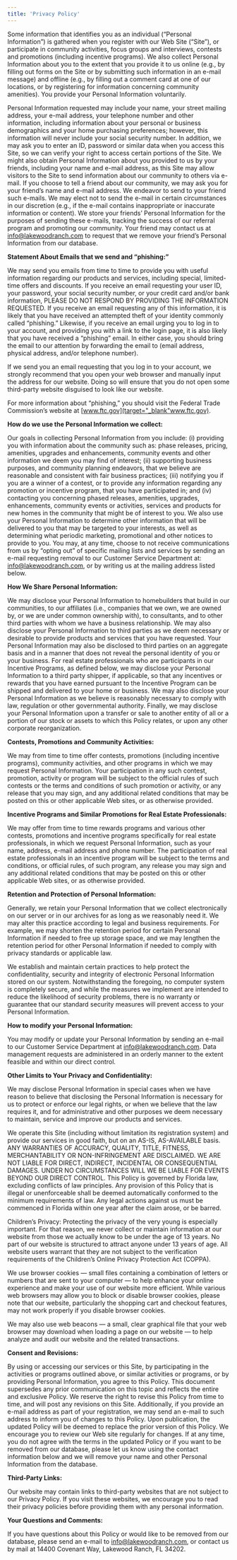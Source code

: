 ```yaml
---
title: 'Privacy Policy'
---
```


Some information that identifies you as an individual (“Personal Information”) is gathered when you register with our Web Site (“Site”), or participate in community activities, focus groups and interviews, contests and promotions (including incentive programs). We also collect Personal Information about you to the extent that you provide it to us online (e.g., by filling out forms on the Site or by submitting such information in an e-mail message) and offline (e.g., by filling out a comment card at one of our locations, or by registering for information concerning community amenities). You provide your Personal Information voluntarily.

Personal Information requested may include your name, your street mailing address, your e-mail address, your telephone number and other information, including information about your personal or business demographics and your home purchasing preferences; however, this information will never include your social security number. In addition, we may ask you to enter an ID, password or similar data when you access this Site, so we can verify your right to access certain portions of the Site. We might also obtain Personal Information about you provided to us by your friends, including your name and e-mail address, as this Site may allow visitors to the Site to send information about our community to others via e-mail. If you choose to tell a friend about our community, we may ask you for your friend’s name and e-mail address. We endeavor to send to your friend such e-mails. We may elect not to send the e-mail in certain circumstances in our discretion (e.g., if the e-mail contains inappropriate or inaccurate information or content). We store your friends’ Personal Information for the purposes of sending these e-mails, tracking the success of our referral program and promoting our community. Your friend may contact us at [info@lakewoodranch.com](mailto:info@lakewoodranch.com) to request that we remove your friend’s Personal Information from our database.

**Statement About Emails that we send and “phishing:”**

We may send you emails from time to time to provide you with useful information regarding our products and services, including special, limited-time offers and discounts. If you receive an email requesting your user ID, your password, your social security number, or your credit card and/or bank information, PLEASE DO NOT RESPOND BY PROVIDING THE INFORMATION REQUESTED. If you receive an email requesting any of this information, it is likely that you have received an attempted theft of your identity commonly called “phishing.” Likewise, if you receive an email urging you to log in to your account, and providing you with a link to the login page, it is also likely that you have received a “phishing” email. In either case, you should bring the email to our attention by forwarding the email to (email address, physical address, and/or telephone number).

If we send you an email requesting that you log in to your account, we strongly recommend that you open your web browser and manually input the address for our website. Doing so will ensure that you do not open some third-party website disguised to look like our website.

For more information about “phishing,” you should visit the Federal Trade Commission’s website at [www.ftc.gov](target="_blank"www.ftc.gov).

**How do we use the Personal Information we collect:**

Our goals in collecting Personal Information from you include: (i) providing you with information about the community such as: phase releases, pricing, amenities, upgrades and enhancements, community events and other information we deem you may find of interest; (ii) supporting business purposes, and community planning endeavors, that we believe are reasonable and consistent with fair business practices; (iii) notifying you if you are a winner of a contest, or to provide any information regarding any promotion or incentive program, that you have participated in; and (iv) contacting you concerning phased releases, amenities, upgrades, enhancements, community events or activities, services and products for new homes in the community that might be of interest to you. We also use your Personal Information to determine other information that will be delivered to you that may be targeted to your interests, as well as determining what periodic marketing, promotional and other notices to provide to you. You may, at any time, choose to not receive communications from us by “opting out” of specific mailing lists and services by sending an e-mail requesting removal to our Customer Service Department at: info@lakewoodranch.com, or by writing us at the mailing address listed below.

**How We Share Personal Information:**

We may disclose your Personal Information to homebuilders that build in our communities, to our affiliates (i.e., companies that we own, we are owned by, or we are under common ownership with), to consultants, and to other third parties with whom we have a business relationship. We may also disclose your Personal Information to third parties as we deem necessary or desirable to provide products and services that you have requested. Your Personal Information may also be disclosed to third parties on an aggregate basis and in a manner that does not reveal the personal identity of you or your business. For real estate professionals who are participants in our Incentive Programs, as defined below, we may disclose your Personal Information to a third party shipper, if applicable, so that any incentives or rewards that you have earned pursuant to the Incentive Program can be shipped and delivered to your home or business. We may also disclose your Personal Information as we believe is reasonably necessary to comply with law, regulation or other governmental authority. Finally, we may disclose your Personal Information upon a transfer or sale to another entity of all or a portion of our stock or assets to which this Policy relates, or upon any other corporate reorganization.

**Contests, Promotions and Community Activities:**

We may from time to time offer contests, promotions (including incentive programs), community activities, and other programs in which we may request Personal Information. Your participation in any such contest, promotion, activity or program will be subject to the official rules of such contests or the terms and conditions of such promotion or activity, or any release that you may sign, and any additional related conditions that may be posted on this or other applicable Web sites, or as otherwise provided.

**Incentive Programs and Similar Promotions for Real Estate Professionals:**

We may offer from time to time rewards programs and various other contests, promotions and incentive programs specifically for real estate professionals, in which we request Personal Information, such as your name, address, e-mail address and phone number. The participation of real estate professionals in an incentive program will be subject to the terms and conditions, or official rules, of such program, any release you may sign and any additional related conditions that may be posted on this or other applicable Web sites, or as otherwise provided.

**Retention and Protection of Personal Information:**

Generally, we retain your Personal Information that we collect electronically on our server or in our archives for as long as we reasonably need it. We may alter this practice according to legal and business requirements. For example, we may shorten the retention period for certain Personal Information if needed to free up storage space, and we may lengthen the retention period for other Personal Information if needed to comply with privacy standards or applicable law.

We establish and maintain certain practices to help protect the confidentiality, security and integrity of electronic Personal Information stored on our system. Notwithstanding the foregoing, no computer system is completely secure, and while the measures we implement are intended to reduce the likelihood of security problems, there is no warranty or guarantee that our standard security measures will prevent access to your Personal Information.

**How to modify your Personal Information:**

You may modify or update your Personal Information by sending an e-mail to our Customer Service Department at info@lakewoodranch.com. Data management requests are administered in an orderly manner to the extent feasible and within our direct control.

**Other Limits to Your Privacy and Confidentiality:**

We may disclose Personal Information in special cases when we have reason to believe that disclosing the Personal Information is necessary for us to protect or enforce our legal rights, or when we believe that the law requires it, and for administrative and other purposes we deem necessary to maintain, service and improve our products and services.

We operate this Site (including without limitation its registration system) and provide our services in good faith, but on an AS-IS, AS-AVAILABLE basis. ANY WARRANTIES OF ACCURACY, QUALITY, TITLE, FITNESS, MERCHANTABILITY OR NON-INFRINGEMENT ARE DISCLAIMED. WE ARE NOT LIABLE FOR DIRECT, INDIRECT, INCIDENTAL OR CONSEQUENTIAL DAMAGES. UNDER NO CIRCUMSTANCES WILL WE BE LIABLE FOR EVENTS BEYOND OUR DIRECT CONTROL. This Policy is governed by Florida law, excluding conflicts of law principles. Any provision of this Policy that is illegal or unenforceable shall be deemed automatically conformed to the minimum requirements of law. Any legal actions against us must be commenced in Florida within one year after the claim arose, or be barred.

Children’s Privacy: Protecting the privacy of the very young is especially important. For that reason, we never collect or maintain information at our website from those we actually know to be under the age of 13 years. No part of our website is structured to attract anyone under 13 years of age. All website users warrant that they are not subject to the verification requirements of the Children’s Online Privacy Protection Act (COPPA).

We use browser cookies — small files containing a combination of letters or numbers that are sent to your computer — to help enhance your online experience and make your use of our website more efficient. While various web browsers may allow you to block or disable browser cookies, please note that our website, particularly the shopping cart and checkout features, may not work properly if you disable browser cookies.

We may also use web beacons — a small, clear graphical file that your web browser may download when loading a page on our website — to help analyze and audit our website and the related transactions.

**Consent and Revisions:**

By using or accessing our services or this Site, by participating in the activities or programs outlined above, or similar activities or programs, or by providing Personal Information, you agree to this Policy. This document supersedes any prior communication on this topic and reflects the entire and exclusive Policy. We reserve the right to revise this Policy from time to time, and will post any revisions on this Site. Additionally, if you provide an e-mail address as part of your registration, we may send an e-mail to such address to inform you of changes to this Policy. Upon publication, the updated Policy will be deemed to replace the prior version of this Policy. We encourage you to review our Web site regularly for changes. If at any time, you do not agree with the terms in the updated Policy or if you want to be removed from our database, please let us know using the contact information below and we will remove your name and other Personal Information from the database.

**Third-Party Links:**

Our website may contain links to third-party websites that are not subject to our Privacy Policy. If you visit these websites, we encourage you to read their privacy policies before providing them with any personal information.

**Your Questions and Comments:**

If you have questions about this Policy or would like to be removed from our database, please send an e-mail to info@lakewoodranch.com, or contact us by mail at 14400 Covenant Way, Lakewood Ranch, FL 34202.